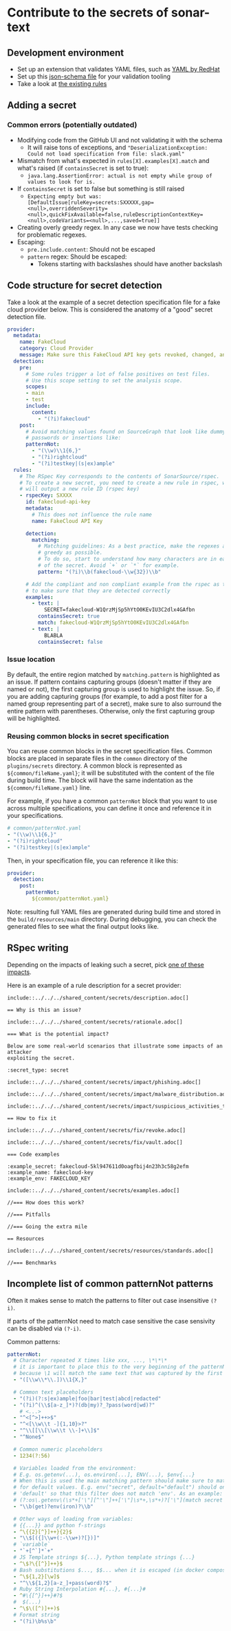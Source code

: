# Contribute to the secrets of sonar-text

## Development environment

* Set up an extension that validates YAML files, such as [YAML by RedHat](https://github.com/redhat-developer/vscode-yaml)
* Set up this [json-schema file](https://github.com/SonarSource/sonar-text/blob/master/sonar-text-plugin/src/main/resources/org/sonar/plugins/secrets/configuration/specifications/specification-json-schema.json) for your validation tooling
* Take a look at [the existing rules](https://github.com/SonarSource/sonar-text/tree/master/sonar-text-plugin/src/main/resources/org/sonar/plugins/secrets/configuration)

## Adding a secret

### Common errors (potentially outdated)

- Modifying code from the GitHub UI and not validating it with the schema
  - It will raise tons of exceptions, and `"DeserializationException: Could not load specification from file: slack.yaml"`  
- Mismatch from what's expected in `rules[X].examples[X].match` and what's raised  (if `containsSecret` is set to true):
  - `java.lang.AssertionError: actual is not empty while group of values to look for is.`
- If `containsSecret` is set to false but something is still raised
  - `Expecting empty but was: [DefaultIssue[ruleKey=secrets:SXXXXX,gap=<null>,overriddenSeverity=<null>,quickFixAvailable=false,ruleDescriptionContextKey=<null>,codeVariants=<null>,...,saved=true]]`
- Creating overly greedy regex. In any case we now have tests checking for problematic regexes.
- Escaping:
  - `pre.include.content`: Should not be escaped
  - `pattern` regex: Should be escaped: 
    - Tokens starting with backslashes should have another backslash
  
  
## Code structure for secret detection

Take a look at the example of a secret detection specification file for a fake
cloud provider below. This is considered the anatomy of a "good" secret detection file.

``` yaml
provider:
  metadata:
    name: FakeCloud
    category: Cloud Provider
    message: Make sure this FakeCloud API key gets revoked, changed, and removed from the code.
  detection:
    pre:
      # Some rules trigger a lot of false positives on test files.
      # Use this scope setting to set the analysis scope.
      scopes:
      - main
      - test
      include:
        content:
          - "(?i)fakecloud"
    post:
      # Avoid matching values found on SourceGraph that look like dummy
      # passwords or insertions like:
      patternNot: 
        - "(\\w)\\1{6,}"
        - "(?i)rightcloud"
        - "(?i)testkey|(s|ex)ample"
  rules:
    # The RSpec Key corresponds to the contents of SonarSource/rspec.
    # To create a new secret, you need to create a new rule in rspec, which
    # will output a new rule ID (rspec key)
    - rspecKey: SXXXX
      id: fakecloud-api-key
      metadata:
        # This does not influence the rule name
        name: FakeCloud API Key

      detection:
        matching:
          # Matching guidelines: As a best practice, make the regexes as less
          # greedy as possible.
          # To do so, start to understand how many characters are in each part
          # of the secret. Avoid `+` or `*` for example.
          pattern: "(?i)\\b(fakecloud-\\w{32})\\b"

      # Add the compliant and non compliant example from the rspec as test cases
      # to make sure that they are detected correctly
      examples:
        - text: |
            SECRET=fakecloud-W1QrzMjSp5hYtO0KEvIU3C2dlx4GAfbn
          containsSecret: true
          match: fakecloud-W1QrzMjSp5hYtO0KEvIU3C2dlx4GAfbn
        - text: |
            BLABLA
          containsSecret: false
```

### Issue location
By default, the entire region matched by `matching.pattern` is highlighted as an issue. If pattern contains capturing groups (doesn't matter if they are named or not), the first capturing group is used to highlight the issue. So, if you are adding capturing groups (for example, to add a post filter for a named group representing part of a secret), make sure to also surround the entire pattern with parentheses. Otherwise, only the first capturing group will be highlighted.

### Reusing common blocks in secret specification
You can reuse common blocks in the secret specification files. Common blocks are placed in separate files in the `common` directory of the `plugins/secrets` directory. A common block is represented as `${common/fileName.yaml}`; it will be substituted with the content of the file during build time. The block will have the same indentation as the `${common/fileName.yaml}` line.

For example, if you have a common `patternNot` block that you want to use across multiple specifications, you can define it once and reference it in your specifications.

``` yaml
# common/patternNot.yaml
- "(\\w)\\1{6,}"
- "(?i)rightcloud"
- "(?i)testkey|(s|ex)ample"
```

Then, in your specification file, you can reference it like this:

```yaml
provider:
  detection:
    post:
      patternNot:
        ${common/patternNot.yaml}
```

Note: resulting full YAML files are generated during build time and stored in the `build/resources/main` directory. During debugging, you can check the generated files to see what the final output looks like.

## RSpec writing

Depending on the impacts of leaking such a secret, pick [one of these impacts](https://github.com/SonarSource/rspec/tree/master/shared_content/secrets/impact).

Here is an example of a rule description for a secret provider:

```
include::../../../shared_content/secrets/description.adoc[]

== Why is this an issue?

include::../../../shared_content/secrets/rationale.adoc[]

=== What is the potential impact?

Below are some real-world scenarios that illustrate some impacts of an attacker
exploiting the secret.

:secret_type: secret

include::../../../shared_content/secrets/impact/phishing.adoc[]

include::../../../shared_content/secrets/impact/malware_distribution.adoc[]

include::../../../shared_content/secrets/impact/suspicious_activities_termination.adoc[]

== How to fix it

include::../../../shared_content/secrets/fix/revoke.adoc[]

include::../../../shared_content/secrets/fix/vault.adoc[]

=== Code examples

:example_secret: fakecloud-5kl947611d0oagfbij4n23h3c58g2efm
:example_name: fakecloud-key
:example_env: FAKECLOUD_KEY

include::../../../shared_content/secrets/examples.adoc[]

//=== How does this work?

//=== Pitfalls

//=== Going the extra mile

== Resources

include::../../../shared_content/secrets/resources/standards.adoc[]

//=== Benchmarks
```



## Incomplete list of common patternNot patterns
Often it makes sense to match the patterns to filter out case insensitive `(?i)`.

If parts of the patternNot need to match case sensitive the case sensivity can be disabled via `(?-i)`.

Common patterns:

``` yaml
patternNot:
  # Character repeated X times like xxx, ..., \*\*\*
  # it is important to place this to the very beginning of the patternNot
  # because \1 will match the same text that was captured by the first capturing group
  - "([\\w\\*\\.])\\1{X,}"

  # Common text placeholders
  - "(?i)(?:s|ex)ample|foo|bar|test|abcd|redacted"
  - "(?i)^(\\$[a-z_]*)?(db|my)?_?pass(word|wd)?" 
    # <...>
  - "^<[^>]++>$"
  - "^<[\\w\\t -]{1,10}>?"
  - "^\\[[\\[\\w\\t \\-]+\\]$"
  - "^None$"

  # Common numeric placeholders
  - 1234(?:56)

  # Variables loaded from the environment:
  # E.g. os.getenv(...), os.environ[...], ENV(...), $env{...}
  # When this is used the main matching pattern should make sure to match
  # for default values. E.g. env("secret", default="default") should only match
  # 'default' so that this filter does not match 'env'. As an example:
  # (?:os\.getenv\(\s*+['\"][^'\"]++['\"]\s*+,\s*+)?['\"](match secret here)
  - "\\b(get)?env(iron)?\\b"

  # Other ways of loading from variables:
  # {{...}} and python f-strings
  - ^\{{2}[^}]++}{2}$
  - "\\$[({]\\w+(:-\\w+)?[})]"
  # `variable`
  - "`+[^`]*`+"
  # JS Template strings ${...}, Python template strings {...}
  - ^\$?\{[^}]++}$
  # Bash substitutions $..., $$... when it is escaped (in docker compose file for example)
  - ^\${1,2}[\w]$
  - "^\\${1,2}[a-z_]+pass(word)?$"
  # Ruby String Interpolation #{...}, #{...}#
  - ^#\{[^}]++}#?$
  #  $(...)
  - ^\$\([^)]++)$
  # Format string
  - "(?i)\b%s\b" 
```
